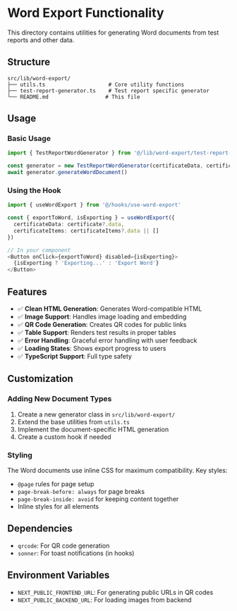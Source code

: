 # Word Export Functionality

This directory contains utilities for generating Word documents from test reports and other data.

## Structure

```
src/lib/word-export/
├── utils.ts                    # Core utility functions
├── test-report-generator.ts    # Test report specific generator
└── README.md                  # This file
```

## Usage

### Basic Usage

```typescript
import { TestReportWordGenerator } from '@/lib/word-export/test-report-generator'

const generator = new TestReportWordGenerator(certificateData, certificateItems)
await generator.generateWordDocument()
```

### Using the Hook

```typescript
import { useWordExport } from '@/hooks/use-word-export'

const { exportToWord, isExporting } = useWordExport({
  certificateData: certificate?.data,
  certificateItems: certificateItems?.data || []
})

// In your component
<Button onClick={exportToWord} disabled={isExporting}>
  {isExporting ? 'Exporting...' : 'Export Word'}
</Button>
```

## Features

- ✅ **Clean HTML Generation**: Generates Word-compatible HTML
- ✅ **Image Support**: Handles image loading and embedding
- ✅ **QR Code Generation**: Creates QR codes for public links
- ✅ **Table Support**: Renders test results in proper tables
- ✅ **Error Handling**: Graceful error handling with user feedback
- ✅ **Loading States**: Shows export progress to users
- ✅ **TypeScript Support**: Full type safety

## Customization

### Adding New Document Types

1. Create a new generator class in `src/lib/word-export/`
2. Extend the base utilities from `utils.ts`
3. Implement the document-specific HTML generation
4. Create a custom hook if needed

### Styling

The Word documents use inline CSS for maximum compatibility. Key styles:

- `@page` rules for page setup
- `page-break-before: always` for page breaks
- `page-break-inside: avoid` for keeping content together
- Inline styles for all elements

## Dependencies

- `qrcode`: For QR code generation
- `sonner`: For toast notifications (in hooks)

## Environment Variables

- `NEXT_PUBLIC_FRONTEND_URL`: For generating public URLs in QR codes
- `NEXT_PUBLIC_BACKEND_URL`: For loading images from backend
